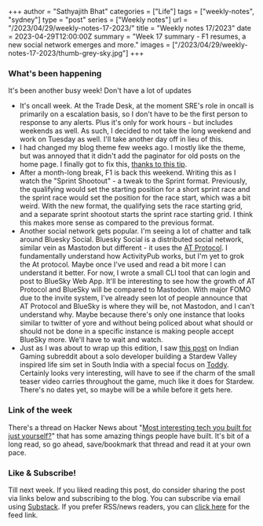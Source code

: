 +++
author = "Sathyajith Bhat"
categories = ["Life"]
tags = ["weekly-notes", "sydney"]
type = "post"
series = ["Weekly notes"]
url = "/2023/04/29/weekly-notes-17-2023/"
title = "Weekly notes 17/2023"
date = 2023-04-29T12:00:00Z
summary = "Week 17 summary - F1 resumes, a new social network emerges and more."
images = ["/2023/04/29/weekly-notes-17-2023/thumb-grey-sky.jpg"]
+++

### What's been happening

 It's been another busy week! Don't have a lot of updates

* It's oncall week. At the Trade Desk, at the moment SRE's role in oncall is primarily on a escalation basis, so I don't have to be the first person to response to any alerts. Plus it's only for work hours - but includes weekends as well. As such, I decided to not take the long weekend and work on Tuesday as well. I'll take another day off in lieu of this.
* I had changed my blog theme few weeks ago. I mostly like the theme, but was annoyed that it didn't add the paginator for old posts on the home page. I finally got to fix this, [thanks to this tip](https://github.com/jpanther/congo/discussions/537).
* After a month-long break, F1 is back this weekend. Writing this as I watch the "Sprint Shootout" - a tweak to the Sprint format. Previously, the qualifying would set the starting position for a short sprint race and the sprint race would set the position for the race start, which was a bit weird. With the new format, the qualifying sets the race starting grid, and a separate sprint shootout starts the sprint race starting grid. I think this makes more sense as compared to the previous format.
* Another social network gets popular. I'm seeing a lot of chatter and talk around Bluesky Social. Bluesky Social is a distributed social network, similar vein as Mastodon but different - it uses the [AT Protocol](https://atproto.com/). I fundamentally understand how ActivityPub works, but I'm yet to grok the At protocol. Maybe once I've used and read a bit more I can understand it better. For now, I wrote a small CLI tool that can login and post to BlueSky Web App. It'll be interesting to see how the growth of AT Protocol and BlueSky will be compared to Mastodon. With major FOMO due to the invite system, I've already seen lot of people announce that AT Protocol and BlueSky is where they will be, not Mastodon, and I can't understand why. Maybe because there's only one instance that looks similar to twitter of yore and without being policed about what should or should not be done in a specific instance is making people accept BlueSky more. We'll have to wait and watch.
* Just as I was about to wrap up this edition, I saw [this post](https://old.reddit.com/r/IndianGaming/comments/132hx5r/for_the_past_one_year_ive_been_teaching_myself) on Indian Gaming subreddit about a solo developer building a Stardew Valley inspired life sim set in South India with a special focus on [Toddy](https://en.wikipedia.org/wiki/Palm_wine). Certainly looks very interesting, will have to see if the charm of the small teaser video carries throughout the game, much like it does for Stardew. There's no dates yet, so maybe will be a while before it gets here.
 
### Link of the week

There's a thread on Hacker News about "[Most interesting tech you built for just yourself?](https://news.ycombinator.com/item?id=35729232)" that has some amazing things people have built. It's bit of a long read, so go ahead, save/bookmark that thread and read it at your own pace.


### Like & Subscribe!

Till next week. If you liked reading this post, do consider sharing the post via links below and subscribing to the blog. You can subscribe via email using [Substack](https://sathyabhat.substack.com/). If you prefer RSS/news readers, you can [click here](https://sathyabh.at/index.xml) for the feed link.
